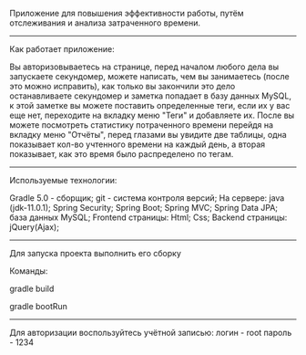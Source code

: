 Приложение для повышения эффективности работы, путём отслеживания и анализа затраченного времени.

___________________________________________________________________

Как работает приложение:

Вы авторизовываетесь на странице, перед началом любого дела вы запускаете секундомер, можете написать, 
чем вы занимаетесь (после это можно исправить), как только вы закончили это дело останавливаете секундомер и 
заметка попадает в базу данных MySQL, к этой заметке вы можете поставить определенные теги, если их у вас еще нет, 
переходите на вкладку меню "Теги" и добавляете их. После вы можете посмотреть статистику потраченного времени 
перейдя на вкладку меню "Отчёты", перед глазами вы увидите две таблицы, одна показывает кол-во учтенного
времени на каждый день, а вторая показывает, как это время было распределено по тегам.

___________________________________________________________________

Используемые технологии:

Gradle 5.0 - сборщик;
git - система контроля версий;
На сервере:
java (jdk-11.0.1);
Spring Security;
Spring Boot;
Spring MVC;
Spring Data JPA;
база данных MySQL;
Frontend страницы:
Html;
Сss;
Backend страницы:
jQuery(Ajax);

___________________________________________________________________

Для запуска проекта выполнить его сборку

Команды:

gradle build

gradle bootRun

___________________________________________________________________

Для авторизации воспользуйтесь учётной записью:
логин - root
пароль - 1234


